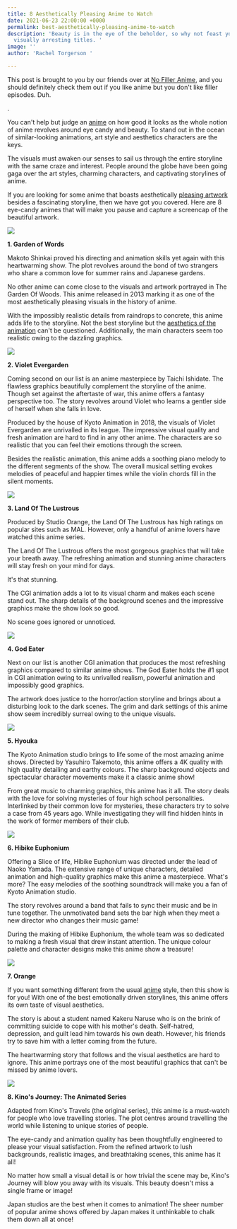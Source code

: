 ```yaml
---
title: 8 Aesthetically Pleasing Anime to Watch
date: 2021-06-23 22:00:00 +0000
permalink: best-aesthetically-pleasing-anime-to-watch
description: 'Beauty is in the eye of the beholder, so why not feast yours on these
  visually arresting titles. '
image: ''
author: 'Rachel Torgerson '

---
```

This post is brought to you by our friends over at [No Filler Anime](https://www.nofilleranime.com/), and you should definitely check them out if you like anime but you don't like filler episodes. Duh.

.

You can't help but judge an [anime](https://justsketch.me/justsketchme-best-anime-of-2020) on how good it looks as the whole notion of anime revolves around eye candy and beauty. To stand out in the ocean of similar-looking animations, art style and aesthetics characters are the keys.

The visuals must awaken our senses to sail us through the entire storyline with the same craze and interest. People around the globe have been going gaga over the art styles, charming characters, and captivating storylines of anime.

If you are looking for some anime that boasts aesthetically [pleasing artwork](https://justsketch.me/gallery/) besides a fascinating storyline, then we have got you covered. Here are 8 eye-candy animes that will make you pause and capture a screencap of the beautiful artwork.

![](/uploads/nofilleraestheticanime-7.png)

**1. Garden of Words**

Makoto Shinkai proved his directing and animation skills yet again with this heartwarming show. The plot revolves around the bond of two strangers who share a common love for summer rains and Japanese gardens.

No other anime can come close to the visuals and artwork portrayed in The Garden Of Woods. This anime released in 2013 marking it as one of the most aesthetically pleasing visuals in the history of anime.

With the impossibly realistic details from raindrops to concrete, this anime adds life to the storyline. Not the best storyline but the [aesthetics of the animation](http://www.nofilleranime.com/filler-guides/sword-art-online/) can't be questioned. Additionally, the main characters seem too realistic owing to the dazzling graphics.

![](/uploads/nofilleraestheticanime-1.png)

**2. Violet Evergarden**

Coming second on our list is an anime masterpiece by Taichi Ishidate. The flawless graphics beautifully complement the storyline of the anime. Though set against the aftertaste of war, this anime offers a fantasy perspective too. The story revolves around Violet who learns a gentler side of herself when she falls in love.

Produced by the house of Kyoto Animation in 2018, the visuals of Violet Evergarden are unrivalled in its league. The impressive visual quality and fresh animation are hard to find in any other anime. The characters are so realistic that you can feel their emotions through the screen.

Besides the realistic animation, this anime adds a soothing piano melody to the different segments of the show. The overall musical setting evokes melodies of peaceful and happier times while the violin chords fill in the silent moments.

![](/uploads/nofilleraestheticanime-3.png)

**3. Land Of The Lustrous**

Produced by Studio Orange, the Land Of The Lustrous has high ratings on popular sites such as MAL. However, only a handful of anime lovers have watched this anime series.

The Land Of The Lustrous offers the most gorgeous graphics that will take your breath away. The refreshing animation and stunning anime characters will stay fresh on your mind for days.

It's that stunning.

The CGI animation adds a lot to its visual charm and makes each scene stand out. The sharp details of the background scenes and the impressive graphics make the show look so good.

No scene goes ignored or unnoticed.

![](/uploads/nofilleraestheticanime-6.png)

**4. God Eater**

Next on our list is another CGI animation that produces the most refreshing graphics compared to similar anime shows. The God Eater holds the #1 spot in CGI animation owing to its unrivalled realism, powerful animation and impossibly good graphics.

The artwork does justice to the horror/action storyline and brings about a disturbing look to the dark scenes. The grim and dark settings of this anime show seem incredibly surreal owing to the unique visuals.

![](/uploads/nofilleraestheticanime-5.png)

**5. Hyouka**

The Kyoto Animation studio brings to life some of the most amazing anime shows. Directed by Yasuhiro Takemoto, this anime offers a 4K quality with high quality detailing and earthy colours. The sharp background objects and spectacular character movements make it a classic anime show!

From great music to charming graphics, this anime has it all. The story deals with the love for solving mysteries of four high school personalities. Interlinked by their common love for mysteries, these characters try to solve a case from 45 years ago. While investigating they will find hidden hints in the work of former members of their club.

![](/uploads/nofilleraestheticanime-2.png)

**6. Hibike Euphonium**

Offering a Slice of life, Hibike Euphonium was directed under the lead of Naoko Yamada. The extensive range of unique characters, detailed animation and high-quality graphics make this anime a masterpiece. What's more? The easy melodies of the soothing soundtrack will make you a fan of Kyoto Animation studio.

The story revolves around a band that fails to sync their music and be in tune together. The unmotivated band sets the bar high when they meet a new director who changes their music game!

During the making of Hibike Euphonium, the whole team was so dedicated to making a fresh visual that drew instant attention. The unique colour palette and character designs make this anime show a treasure!

![](/uploads/nofilleraestheticanime-4.png)

**7. Orange**

If you want something different from the usual [anime](https://justsketch.me/best-mermaid-anime-mermay) style, then this show is for you! With one of the best emotionally driven storylines, this anime offers its own taste of visual aesthetics.

The story is about a student named Kakeru Naruse who is on the brink of committing suicide to cope with his mother's death. Self-hatred, depression, and guilt lead him towards his own death. However, his friends try to save him with a letter coming from the future.

The heartwarming story that follows and the visual aesthetics are hard to ignore. This anime portrays one of the most beautiful graphics that can't be missed by anime lovers.

![](/uploads/nofilleraestheticanime-8.png)

**8. Kino's Journey: The Animated Series**

Adapted from Kino's Travels (the original series), this anime is a must-watch for people who love travelling stories. The plot centres around travelling the world while listening to unique stories of people.

The eye-candy and animation quality has been thoughtfully engineered to please your visual satisfaction. From the refined artwork to lush backgrounds, realistic images, and breathtaking scenes, this anime has it all!

No matter how small a visual detail is or how trivial the scene may be, Kino's Journey will blow you away with its visuals. This beauty doesn't miss a single frame or image!

Japan studios are the best when it comes to animation! The sheer number of popular anime shows offered by Japan makes it unthinkable to chalk them down all at once!